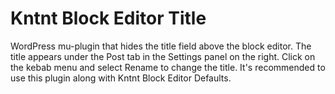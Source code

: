 # Kntnt Block Editor Title
 WordPress mu-plugin that hides the title field above the block editor. The title appears under the Post tab in the Settings panel on the right. Click on the kebab menu and select Rename to change the title. It's recommended to use this plugin along with Kntnt Block Editor Defaults.
